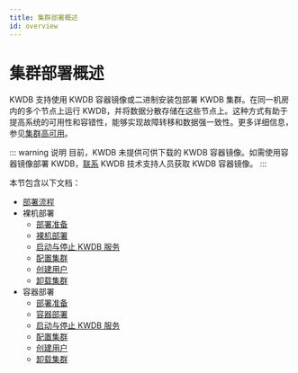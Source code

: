 ```yaml
---
title: 集群部署概述
id: overview
---
```


# 集群部署概述

KWDB 支持使用 KWDB 容器镜像或二进制安装包部署 KWDB 集群。在同一机房内的多个节点上运行 KWDB，并将数据分散存储在这些节点上。这种方式有助于提高系统的可用性和容错性，能够实现故障转移和数据强一致性。更多详细信息，参见[集群高可用](../db-operation/cluster-ha.md)。

::: warning 说明
目前，KWDB 未提供可供下载的 KWDB 容器镜像。如需使用容器镜像部署 KWDB，[联系](https://www.kaiwudb.com/support/) KWDB 技术支持人员获取 KWDB 容器镜像。
:::

本节包含以下文档：

- [部署流程](./deploy-workflow.md)
- 裸机部署
  - [部署准备](./bare-metal/before-deploy-bare-metal.md)
  - [裸机部署](./bare-metal/bare-metal-deployment.md)
  - [启动与停止 KWDB 服务](./bare-metal/local-start-stop-bare-metal.md)
  - [配置集群](./bare-metal/cluster-config-bare-metal.md)
  - [创建用户](./bare-metal/user-config-bare-metal.md)
  - [卸载集群](./bare-metal/uninstall-cluster-bare-metal.md)
- 容器部署
  - [部署准备](./docker/before-deploy-docker.md)
  - [容器部署](./docker/docker-deployment.md)
  - [启动与停止 KWDB 服务](./docker/local-start-stop-docker.md)
  - [配置集群](./docker/cluster-config-docker.md)
  - [创建用户](./docker/user-config-docker.md)
  - [卸载集群](./docker/uninstall-cluster-docker.md)
